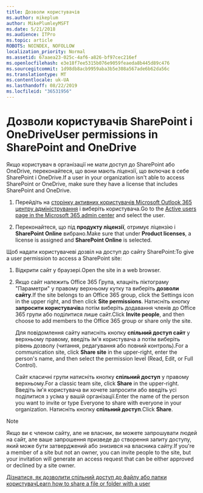 ```yaml
---
title: Дозволи користувачів
ms.author: mikeplum
author: MikePlumleyMSFT
ms.date: 5/21/2018
ms.audience: ITPro
ms.topic: article
ROBOTS: NOINDEX, NOFOLLOW
localization_priority: Normal
ms.assetid: 67aaea23-025c-4af6-a826-bf97cec216ef
ms.openlocfilehash: e3e18f7ee5315b076e9059feaeda8b445d89c476
ms.sourcegitcommit: 1d98db8acb9959aba3b5e308a567ade6b62da56c
ms.translationtype: MT
ms.contentlocale: uk-UA
ms.lasthandoff: 08/22/2019
ms.locfileid: "36531956"
---
```

# <a name="user-permissions-in-sharepoint-and-onedrive"></a><span data-ttu-id="cfe15-102">Дозволи користувачів SharePoint і OneDrive</span><span class="sxs-lookup"><span data-stu-id="cfe15-102">User permissions in SharePoint and OneDrive</span></span>

<span data-ttu-id="cfe15-103">Якщо користувач в організації не мати доступ до SharePoint або OneDrive, переконайтеся, що вони мають ліцензії, що включає в себе SharePoint і OneDrive.</span><span class="sxs-lookup"><span data-stu-id="cfe15-103">If a user in your organization isn't able to access SharePoint or OneDrive, make sure they have a license that includes SharePoint and OneDrive.</span></span> 
  
1. <span data-ttu-id="cfe15-104">Перейдіть на [сторінку активних користувачів Microsoft Outlook 365 центру адміністрування](https://portal.office.com/adminportal/home#/users) і виберіть користувача.</span><span class="sxs-lookup"><span data-stu-id="cfe15-104">Go to the [Active users page in the Microsoft 365 admin center](https://portal.office.com/adminportal/home#/users) and select the user.</span></span> 
    
2. <span data-ttu-id="cfe15-105">Переконайтеся, що під **продукту ліцензії**, отримує ліцензію і **SharePoint Online** вибрано.</span><span class="sxs-lookup"><span data-stu-id="cfe15-105">Make sure that under **Product licenses**, a license is assigned and **SharePoint Online** is selected.</span></span> 
    
 <span data-ttu-id="cfe15-106">Щоб надати користувачеві дозвіл на доступ до сайту SharePoint:</span><span class="sxs-lookup"><span data-stu-id="cfe15-106">To give a user permission to access a SharePoint site:</span></span> 
  
1. <span data-ttu-id="cfe15-107">Відкрити сайт у браузері.</span><span class="sxs-lookup"><span data-stu-id="cfe15-107">Open the site in a web browser.</span></span>
    
2. <span data-ttu-id="cfe15-108">Якщо сайт належить Office 365 Група, клацніть піктограму "Параметри" у правому верхньому кутку та виберіть **дозволи сайту**.</span><span class="sxs-lookup"><span data-stu-id="cfe15-108">If the site belongs to an Office 365 group, click the Settings icon in the upper right, and then click **Site permissions**.</span></span> <span data-ttu-id="cfe15-109">Натисніть кнопку **запросити користувачів**а потім виберіть додавання членів до Office 365 групи або поділитися лише сайт.</span><span class="sxs-lookup"><span data-stu-id="cfe15-109">Click **Invite people**, and then choose to add members to the Office 365 group or share only the site.</span></span> 
    
    <span data-ttu-id="cfe15-110">Для повідомлення сайту натисніть кнопку **спільний доступ сайт** у верхньому правому, введіть ім'я користувача а потім виберіть рівень дозволу (читання, редагування або повний контроль).</span><span class="sxs-lookup"><span data-stu-id="cfe15-110">For a communication site, click **Share site** in the upper-right, enter the person's name, and then select the permission level (Read, Edit, or Full Control).</span></span> 
    
    <span data-ttu-id="cfe15-111">Сайт класичні групи натисніть кнопку **спільний доступ** у правому верхньому.</span><span class="sxs-lookup"><span data-stu-id="cfe15-111">For a classic team site, click **Share** in the upper-right.</span></span> <span data-ttu-id="cfe15-112">Введіть ім'я користувача ви хочете запросити або введіть усі поділитися з усіма у вашій організації.</span><span class="sxs-lookup"><span data-stu-id="cfe15-112">Enter the name of the person you want to invite or type Everyone to share with everyone in your organization.</span></span> <span data-ttu-id="cfe15-113">Натисніть кнопку **спільний доступ**.</span><span class="sxs-lookup"><span data-stu-id="cfe15-113">Click **Share**.</span></span>
    
> [!NOTE]
> <span data-ttu-id="cfe15-114">Якщо ви є членом сайту, але не власник, ви можете запрошувати людей на сайт, але ваше запрошення призведе до створення запиту доступу, який може бути затверджений або знизився на власника сайту.</span><span class="sxs-lookup"><span data-stu-id="cfe15-114">If you're a member of a site but not an owner, you can invite people to the site, but your invitation will generate an access request that can be either approved or declined by a site owner.</span></span> 
  
[<span data-ttu-id="cfe15-115">Дізнатися, як дозволити спільний доступ до файлу або папки користувач</span><span class="sxs-lookup"><span data-stu-id="cfe15-115">Learn how to share a file or folder with a user</span></span>](https://go.microsoft.com/fwlink/?linkid=533408)
  

